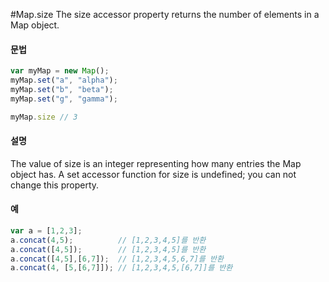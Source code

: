 #Map.size
The size accessor property returns the number of elements in a Map object.



#### 문법

```javascript
var myMap = new Map();
myMap.set("a", "alpha");
myMap.set("b", "beta");
myMap.set("g", "gamma");

myMap.size // 3
```


#### 설명
The value of size is an integer representing how many entries the Map object has. A set accessor function for size is undefined; you can not change this property.



#### 예

```javascript
var a = [1,2,3];
a.concat(4,5);          // [1,2,3,4,5]를 반환
a.concat([4,5]);        // [1,2,3,4,5]를 반환
a.concat([4,5],[6,7]);  // [1,2,3,4,5,6,7]를 반환
a.concat(4, [5,[6,7]]); // [1,2,3,4,5,[6,7]]를 반환
```



